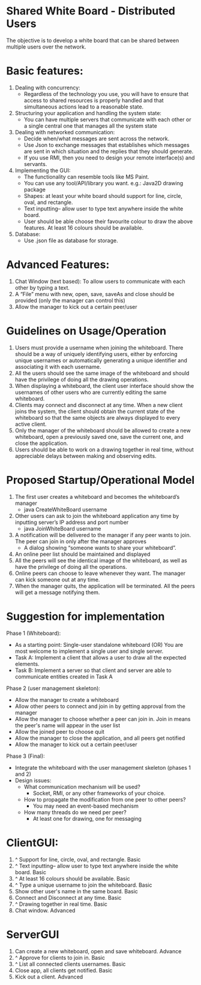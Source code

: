 # Shared White Board - Distributed Users

The objective is to develop a white board that can be shared between multiple users over the network. 

# Basic features:

1. Dealing with concurrency:
   - Regardless of the technology you use, you will have to ensure that access to shared resources is properly handled and that simultaneous actions lead to a reasonable state.
2. Structuring your application and handling the system state:
   - You can have multiple servers that communicate with each other or a single central one that manages all the system state
3. Dealing with networked communication:
   - Decide when/what messages are sent across the network.
   - Use Json to exchange messages that establishes which messages are sent in which situation and the replies that they should generate.
   - If you use RMI, then you need to design your remote interface(s) and servants.
4. Implementing the GUI:
   - The functionality can resemble tools like MS Paint.
   - You can use any tool/API/library you want. e.g.: Java2D drawing package
   - Shapes: at least your white board should support for line, circle, oval, and rectangle.
   - Text inputting– allow user to type text anywhere inside the white board.
   - User should be able choose their favourite colour to draw the above features. At least 16 colours should be available.
5. Database:
   - Use .json file as database for storage.


# Advanced Features:

1. Chat Window (text based): To allow users to communicate with each other by typing a text.
2. A “File” menu with new, open, save, saveAs and close should be provided (only the manager can control this)
3. Allow the manager to kick out a certain peer/user


# Guidelines on Usage/Operation
1. Users must provide a username when joining the whiteboard. There should be a way of uniquely identifying users, either by enforcing unique usernames or automatically generating a unique identifier and associating it with each username.
2. All the users should see the same image of the whiteboard and should have the privilege of doing all the drawing operations.
3. When displaying a whiteboard, the client user interface should show the usernames of other users who are currently editing the same whiteboard.
4. Clients may connect and disconnect at any time. When a new client joins the system, the client should obtain the current state of the whiteboard so that the same objects are always displayed to every active client.
5. Only the manager of the whiteboard should be allowed to create a new whiteboard, open a previously saved one, save the current one, and close the application.
6. Users should be able to work on a drawing together in real time, without appreciable delays between making and observing edits.


# Proposed Startup/Operational Model
1. The first user creates a whiteboard and becomes the whiteboard’s manager
   - java CreateWhiteBoard <serverIPAddress> <serverPort> username
2. Other users can ask to join the whiteboard application any time by inputting server’s IP address and port number
   - java JoinWhiteBoard <serverIPAddress> <serverPort> username
3. A notification will be delivered to the manager if any peer wants to join. The peer can join in only after the manager approves
   - A dialog showing “someone wants to share your whiteboard”.
4. An online peer list should be maintained and displayed
5. All the peers will see the identical image of the whiteboard, as well as have the privilege of doing all the operations.
6. Online peers can choose to leave whenever they want. The manager can kick someone out at any time.
7. When the manager quits, the application will be terminated. All the peers will get a message notifying them.


# Suggestion for implementation
Phase 1 (Whiteboard):
   - As a starting point: Single-user standalone whiteboard (OR) You are most welcome to implement a single user and single server.
   - Task A: Implement a client that allows a user to draw all the expected elements.
   - Task B: Implement a server so that client and server are able to communicate entities created in Task A

Phase 2 (user management skeleton):
   - Allow the manager to create a whiteboard
   - Allow other peers to connect and join in by getting approval from the manager
   - Allow the manager to choose whether a peer can join in. Join in means the peer's name will appear in the user list
   - Allow the joined peer to choose quit
   - Allow the manager to close the application, and all peers get notified
   - Allow the manager to kick out a certain peer/user

Phase 3 (Final):
   - Integrate the whiteboard with the user management skeleton (phases 1 and 2)
   - Design issues:
     - What communication mechanism will be used?
       - Socket, RMI, or any other frameworks of your choice.
     - How to propagate the modification from one peer to other peers?
       - You may need an event-based mechanism
     - How many threads do we need per peer?
       - At least one for drawing, one for messaging


# ClientGUI:
1. ^ Support for line, circle, oval, and rectangle. Basic
2. ^ Text inputting– allow user to type text anywhere inside the white board. Basic
3. ^ At least 16 colours should be available. Basic
4. ^ Type a unique username to join the whiteboard. Basic
5. Show other user's name in the same board. Basic
6. Connect and Disconnect at any time. Basic
7. ^ Drawing together in real time. Basic
8. Chat window. Advanced


# ServerGUI
1. Can create a new whiteboard, open and save whiteboard. Advance
2. ^ Approve for clients to join in. Basic
3. ^ List all connected clients usernames. Basic
4. Close app, all clients get notified. Basic
5. Kick out a client. Advanced